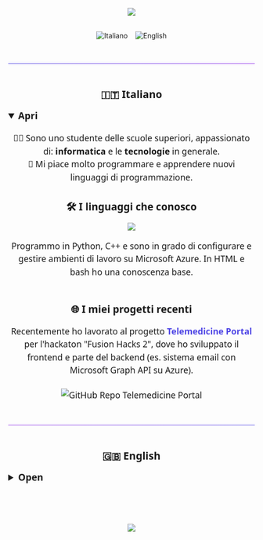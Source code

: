 <!-- Banner -->
<p align="center" style="margin-bottom: 2rem;">
  <img src="https://capsule-render.vercel.app/api?type=waving&color=0:4F46E5,100:9333EA&height=200&section=header&text=👋%20Ciao%2C%20sono%20Davidei!&fontSize=40&fontAlign=70&fontColor=ffffff" />
</p>

<!-- Language Switch as Badges with Flags -->
<p align="center" style="margin-bottom: 3rem;">
  <a href="#italiano" title="Vai alla versione italiana" style="text-decoration: none; margin-right: 12px;">
    <img src="https://img.shields.io/badge/🇮🇹%20Italiano-4F46E5?style=for-the-badge&logoColor=white" alt="Italiano" />
  </a>
  <a href="#english" title="Go to English version" style="text-decoration: none;">
    <img src="https://img.shields.io/badge/🇬🇧%20English-9333EA?style=for-the-badge&logoColor=white" alt="English" />
  </a>
</p>

<hr style="margin-bottom: 3rem; border: none; height: 1px; background: linear-gradient(to right, #4F46E5, #9333EA);" />

<!-- 🇮🇹 ITALIANO -->
<h2 id="italiano" align="center" style="font-family: 'Segoe UI', Tahoma, Geneva, Verdana, sans-serif; margin-bottom: 1rem;">🇮🇹 Italiano</h2>
<details open style="max-width: 700px; margin: auto; font-family: 'Segoe UI', Tahoma, Geneva, Verdana, sans-serif; font-size: 1.1rem; line-height: 1.5;">
<summary style="cursor: pointer; font-weight: 700; font-size: 1.2rem; margin-bottom: 1rem;">Apri</summary>

<!-- Short Bio -->
<p align="center">
  👨‍💻 Sono uno studente delle scuole superiori, appassionato di: <b>informatica</b> e le <b>tecnologie</b> in generale.<br>
  🎯 Mi piace molto programmare e apprendere nuovi linguaggi di programmazione.<br>
</p>

<!-- Tech stack -->
<h3 align="center" style="margin-top: 2rem; margin-bottom: 1rem;">🛠 I linguaggi che conosco</h3>
<p align="center">
  <img src="https://skillicons.dev/icons?i=html,python,cpp,azure,bash&perline=10" />
</p>
<p align="center" style="max-width: 600px; margin: auto; margin-top: 1rem;">
  Programmo in Python, C++ e sono in grado di configurare e gestire ambienti di lavoro su Microsoft Azure. In HTML e bash ho una conoscenza base.
</p>

<!-- Progetti -->
<h3 align="center" style="margin-top: 3rem; margin-bottom: 1rem;">🌐 I miei progetti recenti</h3>
<p align="center" style="max-width: 600px; margin: auto;">
  Recentemente ho lavorato al progetto 
  <a href="https://telemedicine-portal-36gj.vercel.app" target="_blank" style="color: #4F46E5; font-weight: 600; text-decoration: none;">Telemedicine Portal</a>
  per l'hackaton "Fusion Hacks 2", dove ho sviluppato il frontend e parte del backend (es. sistema email con Microsoft Graph API su Azure).
</p>

<p align="center" style="margin-top: 1.5rem;">
  <a href="https://github.com/achenio/Telemedicine-portal" target="_blank" style="text-decoration: none;">
    <img src="https://img.shields.io/badge/Repo-Telemedicine--portal-blue?style=flat-square&logo=github" alt="GitHub Repo Telemedicine Portal" />
  </a>
</p>

</details>

<hr style="margin: 3rem auto; max-width: 700px; border: none; height: 1px; background: linear-gradient(to right, #9333EA, #4F46E5);" />

<!-- 🇬🇧 ENGLISH -->
<h2 id="english" align="center" style="font-family: 'Segoe UI', Tahoma, Geneva, Verdana, sans-serif; margin-bottom: 1rem;">🇬🇧 English</h2>
<details style="max-width: 700px; margin: auto; font-family: 'Segoe UI', Tahoma, Geneva, Verdana, sans-serif; font-size: 1.1rem; line-height: 1.5;">
<summary style="cursor: pointer; font-weight: 700; font-size: 1.2rem; margin-bottom: 1rem;">Open</summary>

<!-- Short Bio -->
<p align="center">
  👨‍💻 I'm a high school student passionate about <b>computer science</b> and <b>technology</b> in general.<br>
  🎯 I really enjoy programming and learning new programming languages.<br>
</p>

<!-- Tech stack -->
<h3 align="center" style="margin-top: 2rem; margin-bottom: 1rem;">🛠 Languages I know</h3>
<p align="center">
  <img src="https://skillicons.dev/icons?i=html,python,cpp,azure,bash&perline=10" />
</p>
<p align="center" style="max-width: 600px; margin: auto; margin-top: 1rem;">
  I program in Python and C++, and I'm able to configure and manage working environments on Microsoft Azure. I have basic knowledge of HTML and Bash.
</p>

<!-- Projects -->
<h3 align="center" style="margin-top: 3rem; margin-bottom: 1rem;">🌐 My recent projects</h3>
<p align="center" style="max-width: 600px; margin: auto;">
  I recently worked on the 
  <a href="https://telemedicine-portal-36gj.vercel.app" target="_blank" style="color: #9333EA; font-weight: 600; text-decoration: none;">Telemedicine Portal</a>
  project for the "Fusion Hacks 2" hackathon. I developed the frontend and part of the backend (e.g., Email System created using Microsoft Graph API on Azure).
</p>

<p align="center" style="margin-top: 1.5rem;">
  <a href="https://github.com/achenio/Telemedicine-portal" target="_blank" style="text-decoration: none;">
    <img src="https://img.shields.io/badge/Repo-Telemedicine--portal-blue?style=flat-square&logo=github" alt="GitHub Repo Telemedicine Portal" />
  </a>
</p>

</details>

<!-- Footer -->
<p align="center" style="margin-top: 4rem;">
  <img src="https://capsule-render.vercel.app/api?type=waving&color=0:9333EA,100:4F46E5&height=100&section=footer"/>
</p>
